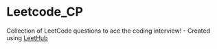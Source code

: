 # Leetcode_CP
Collection of LeetCode questions to ace the coding interview! - Created using [LeetHub](https://github.com/QasimWani/LeetHub)
